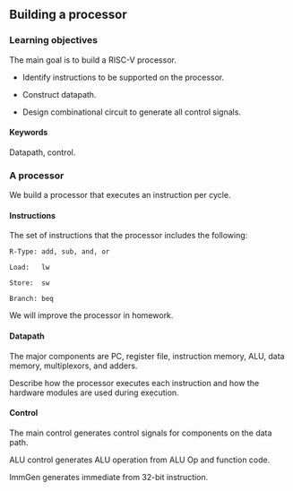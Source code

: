 ## Building a processor

### Learning objectives

The main goal is to build a RISC-V processor. 

* Identify instructions to be supported on the processor.

* Construct datapath.

* Design combinational circuit to generate all control signals.

#### Keywords

Datapath, control. 

### A processor

We build a processor that executes an instruction per cycle. 

#### Instructions 

The set of instructions that the processor includes the following:

```
R-Type: add, sub, and, or

Load:   lw

Store:  sw

Branch: beq 
```

We will improve the processor in homework.

#### Datapath 

The major components are PC, register file, instruction memory, ALU, data
memory, multiplexors, and adders. 

Describe how the processor executes each instruction and how the hardware
modules are used during execution.

#### Control

The main control generates control signals for components on the data path.

ALU control generates ALU operation from ALU Op and function code.

ImmGen generates immediate from 32-bit instruction. 

